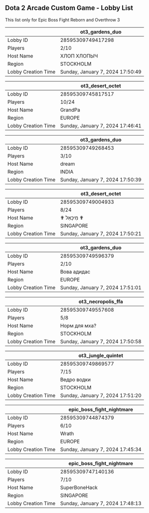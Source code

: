 ## Dota 2 Arcade Custom Game - Lobby List

This list only for Epic Boss Fight Reborn and Overthrow 3

|  | ot3_gardens_duo |
| ------ | ------ |
| Lobby ID | 28595309749417298 |
| Players | 2/10 |
| Host Name | ХЛОП ХЛОПЫЧ |
| Region | STOCKHOLM |
| Lobby Creation Time | Sunday, January 7, 2024 17:50:49 |


|  | ot3_desert_octet |
| ------ | ------ |
| Lobby ID | 28595309745817517 |
| Players | 10/24 |
| Host Name | GrandPa |
| Region | EUROPE |
| Lobby Creation Time | Sunday, January 7, 2024 17:46:41 |


|  | ot3_gardens_duo |
| ------ | ------ |
| Lobby ID | 28595309749268453 |
| Players | 3/10 |
| Host Name | dream |
| Region | INDIA |
| Lobby Creation Time | Sunday, January 7, 2024 17:50:39 |


|  | ot3_desert_octet |
| ------ | ------ |
| Lobby ID | 28595309749004933 |
| Players | 8/24 |
| Host Name | ✟ מִיכָאֵל ✟ |
| Region | SINGAPORE |
| Lobby Creation Time | Sunday, January 7, 2024 17:50:21 |


|  | ot3_gardens_duo |
| ------ | ------ |
| Lobby ID | 28595309749596379 |
| Players | 2/10 |
| Host Name | Вова адидас |
| Region | EUROPE |
| Lobby Creation Time | Sunday, January 7, 2024 17:51:01 |


|  | ot3_necropolis_ffa |
| ------ | ------ |
| Lobby ID | 28595309749557608 |
| Players | 5/8 |
| Host Name | Норм для мха? |
| Region | STOCKHOLM |
| Lobby Creation Time | Sunday, January 7, 2024 17:50:58 |


|  | ot3_jungle_quintet |
| ------ | ------ |
| Lobby ID | 28595309749869577 |
| Players | 7/15 |
| Host Name | Ведро водки |
| Region | STOCKHOLM |
| Lobby Creation Time | Sunday, January 7, 2024 17:51:20 |


|  | epic_boss_fight_nightmare |
| ------ | ------ |
| Lobby ID | 28595309744874379 |
| Players | 6/10 |
| Host Name | Wrath |
| Region | EUROPE |
| Lobby Creation Time | Sunday, January 7, 2024 17:45:34 |


|  | epic_boss_fight_nightmare |
| ------ | ------ |
| Lobby ID | 28595309747140136 |
| Players | 7/10 |
| Host Name | SuperBoneHack |
| Region | SINGAPORE |
| Lobby Creation Time | Sunday, January 7, 2024 17:48:13 |


